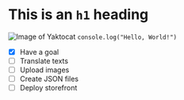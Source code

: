# This is an `h1` heading
![Image of Yaktocat](https://octodex.github.com/images/yaktocat.png)
``` console.log("Hello, World!") ```
- [X] Have a goal
- [ ] Translate texts
- [ ] Upload images
- [ ] Create JSON files
- [ ] Deploy storefront
